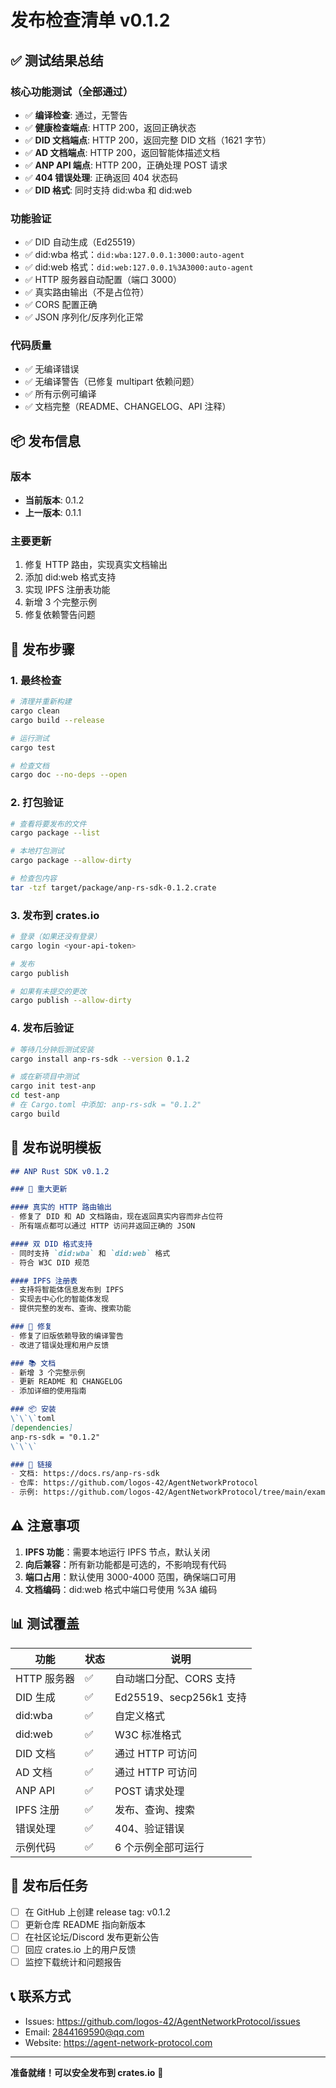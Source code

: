 # 发布检查清单 v0.1.2

## ✅ 测试结果总结

### 核心功能测试（全部通过）
- ✅ **编译检查**: 通过，无警告
- ✅ **健康检查端点**: HTTP 200，返回正确状态
- ✅ **DID 文档端点**: HTTP 200，返回完整 DID 文档（1621 字节）
- ✅ **AD 文档端点**: HTTP 200，返回智能体描述文档
- ✅ **ANP API 端点**: HTTP 200，正确处理 POST 请求
- ✅ **404 错误处理**: 正确返回 404 状态码
- ✅ **DID 格式**: 同时支持 did:wba 和 did:web

### 功能验证
- ✅ DID 自动生成（Ed25519）
- ✅ did:wba 格式：`did:wba:127.0.0.1:3000:auto-agent`
- ✅ did:web 格式：`did:web:127.0.0.1%3A3000:auto-agent`
- ✅ HTTP 服务器自动配置（端口 3000）
- ✅ 真实路由输出（不是占位符）
- ✅ CORS 配置正确
- ✅ JSON 序列化/反序列化正常

### 代码质量
- ✅ 无编译错误
- ✅ 无编译警告（已修复 multipart 依赖问题）
- ✅ 所有示例可编译
- ✅ 文档完整（README、CHANGELOG、API 注释）

## 📦 发布信息

### 版本
- **当前版本**: 0.1.2
- **上一版本**: 0.1.1

### 主要更新
1. 修复 HTTP 路由，实现真实文档输出
2. 添加 did:web 格式支持
3. 实现 IPFS 注册表功能
4. 新增 3 个完整示例
5. 修复依赖警告问题

## 🚀 发布步骤

### 1. 最终检查
```bash
# 清理并重新构建
cargo clean
cargo build --release

# 运行测试
cargo test

# 检查文档
cargo doc --no-deps --open
```

### 2. 打包验证
```bash
# 查看将要发布的文件
cargo package --list

# 本地打包测试
cargo package --allow-dirty

# 检查包内容
tar -tzf target/package/anp-rs-sdk-0.1.2.crate
```

### 3. 发布到 crates.io
```bash
# 登录（如果还没有登录）
cargo login <your-api-token>

# 发布
cargo publish

# 如果有未提交的更改
cargo publish --allow-dirty
```

### 4. 发布后验证
```bash
# 等待几分钟后测试安装
cargo install anp-rs-sdk --version 0.1.2

# 或在新项目中测试
cargo init test-anp
cd test-anp
# 在 Cargo.toml 中添加: anp-rs-sdk = "0.1.2"
cargo build
```

## 📝 发布说明模板

```markdown
## ANP Rust SDK v0.1.2

### 🎉 重大更新

#### 真实的 HTTP 路由输出
- 修复了 DID 和 AD 文档路由，现在返回真实内容而非占位符
- 所有端点都可以通过 HTTP 访问并返回正确的 JSON

#### 双 DID 格式支持
- 同时支持 `did:wba` 和 `did:web` 格式
- 符合 W3C DID 规范

#### IPFS 注册表
- 支持将智能体信息发布到 IPFS
- 实现去中心化的智能体发现
- 提供完整的发布、查询、搜索功能

### 🐛 修复
- 修复了旧版依赖导致的编译警告
- 改进了错误处理和用户反馈

### 📚 文档
- 新增 3 个完整示例
- 更新 README 和 CHANGELOG
- 添加详细的使用指南

### 📦 安装
\`\`\`toml
[dependencies]
anp-rs-sdk = "0.1.2"
\`\`\`

### 🔗 链接
- 文档: https://docs.rs/anp-rs-sdk
- 仓库: https://github.com/logos-42/AgentNetworkProtocol
- 示例: https://github.com/logos-42/AgentNetworkProtocol/tree/main/examples
```

## ⚠️ 注意事项

1. **IPFS 功能**：需要本地运行 IPFS 节点，默认关闭
2. **向后兼容**：所有新功能都是可选的，不影响现有代码
3. **端口占用**：默认使用 3000-4000 范围，确保端口可用
4. **文档编码**：did:web 格式中端口号使用 %3A 编码

## 📊 测试覆盖

| 功能 | 状态 | 说明 |
|------|------|------|
| HTTP 服务器 | ✅ | 自动端口分配、CORS 支持 |
| DID 生成 | ✅ | Ed25519、secp256k1 支持 |
| did:wba | ✅ | 自定义格式 |
| did:web | ✅ | W3C 标准格式 |
| DID 文档 | ✅ | 通过 HTTP 可访问 |
| AD 文档 | ✅ | 通过 HTTP 可访问 |
| ANP API | ✅ | POST 请求处理 |
| IPFS 注册 | ✅ | 发布、查询、搜索 |
| 错误处理 | ✅ | 404、验证错误 |
| 示例代码 | ✅ | 6 个示例全部可运行 |

## 🎯 发布后任务

- [ ] 在 GitHub 上创建 release tag: v0.1.2
- [ ] 更新仓库 README 指向新版本
- [ ] 在社区论坛/Discord 发布更新公告
- [ ] 回应 crates.io 上的用户反馈
- [ ] 监控下载统计和问题报告

## 📞 联系方式

- Issues: https://github.com/logos-42/AgentNetworkProtocol/issues
- Email: 2844169590@qq.com
- Website: https://agent-network-protocol.com

---

**准备就绪！可以安全发布到 crates.io** 🚀

